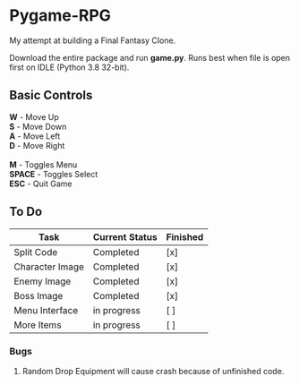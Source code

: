 # Pygame-RPG
My attempt at building a Final Fantasy Clone.

Download the entire package and run **game.py**.
Runs best when file is open first on IDLE (Python 3.8 32-bit).


## Basic Controls

**W** - Move Up<br/>
**S** - Move Down<br/>
**A** - Move Left<br/>
**D** - Move Right<br/>
<br/>
**M** - Toggles Menu<br/>
**SPACE** - Toggles Select<br/>
**ESC** - Quit Game<br/>


## To Do
| Task           | Current Status | Finished | 
|----------------|----------------|----------|
| Split Code     |    Completed   |    [x]   |
| Character Image|    Completed   |    [x]   |
| Enemy Image    |    Completed   |    [x]   |
| Boss Image     |    Completed   |    [x]   |
| Menu Interface |   in progress  |    [ ]   |
| More Items     |   in progress  |    [ ]   |


### Bugs
1. Random Drop Equipment will cause crash because of unfinished code.
